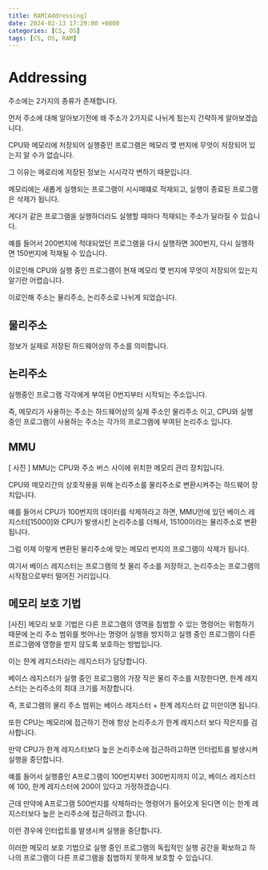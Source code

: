 ```yaml
---
title: RAM[Addressing]
date: 2024-02-13 17:29:00 +0800
categories: [CS, OS]
tags: [CS, OS, RAM]
---
```

# Addressing
주소에는 2가지의 종류가 존재합니다.  

먼저 주소에 대해 알아보기전에 왜 주소가 2가지로 나뉘게 됬는지 간략하게 알아보겠습니다.  

CPU와 메모리에 저장되어 실행중인 프로그램은 메모리 몆 번지에 무엇이 저장되어 있는지 알 수가 없습니다.  

그 이유는 메로리에 저장된 정보는 시시각각 변하기 때문입니다.  

메모리에는 새롭게 실행되는 프로그램이 시시때떄로 적재되고, 실행이 종료된 프로그램은 삭제가 됩니다.  

게다가 같은 프로그램을 실행하더라도 실행할 때마다 적재되는 주소가 달라질 수 있습니다.  

예를 들어서 200번지에 적대되었던 프로그램을 다시 실행하면 300번지, 다시 실행하면 150번지에 적재될 수 있습니다.  

이로인해 CPU와 실행 중인 프로그램이 현재 메모리 몆 번지에 무엇이 저장되어 있는지 알기란 어렵습니다.  

이로인해 주소는 물리주소, 논리주소로 나뉘게 되었습니다.

## 물리주소
정보가 실제로 저장된 하드웨어상의 주소를 의미합니다.  

## 논리주소 
실행중인 프로그램 각각에게 부여된 0번지부터 시작되는 주소입니다. 

즉, 메모리가 사용하는 주소는 하드웨어상의 실제 주소인 물리주소 이고, CPU와 실행 중인 프로그램이 사용하는 주소는 각가의 프로그램에 부여된 논리주소 입니다.  

## MMU
[ 사진 ]
MMU는 CPU와 주소 버스 사이에 위치한 메모리 관리 장치입니다.  

CPU와 메모리간의 상호작용을 위해 논리주소를 물리주소로 변환시켜주는 하드웨어 장치입니다.  

예를 들어서 CPU가 100번지의 데이터를 삭제하라고 하면, MMU안에 있던 베이스 레지스터[15000]와 CPU가 발생시킨 논리주소를 더해서, 15100이라는 물리주소로 변환됩니다.  

그럼 이제 이렇게 변환된 물리주소에 맞는 메모리 번지의 프로그램이 삭제가 됩니다.  

여기서 베이스 레지스터는 프로그램의 첫 물리 주소를 저장하고, 논리주소는 프로그램의 시작점으로부터 떨어진 거리입니다.  

## 메모리 보호 기법
[사진]
메모리 보호 기법은 다른 프로그램의 영역을 침범할 수 있는 명령어는 위험하기 때문에 논리 주소 범위를 벗어나는 명령어 실행을 방지하고 실행 중인 프로그램이 다른 프로그램에 영향을 받지 않도록 보호하는 방법입니다.   

이는 한계 레지스터라는 레지스터가 담당합니다.  

베이스 레지스터가 실행 중인 프로그램의 가장 작은 물리 주소를 저장한다면, 한계 레지스터는 논리주소의 최대 크기를 저장합니다.  

즉, 프로그램의 물리 주소 범위는 베이스 레지스터 + 한계 레지스터 값 미만이면 됩니다.  

또한 CPU는 메모리에 접근하기 전에 항상 논리주소가 한계 레지스터 보다 작은지를 검사합니다.  

만약 CPU가 한계 레지스터보다 높은 논리주소에 접근하려고하면 인터럽트를 발생시켜 실행을 중단합니다. 

예를 들어서 실행중인 A프로그램이 100번지부터 300번지까지 이고, 베이스 레지스터에 100, 한계 레지스터에 200이 있다고 가정하겠습니다. 

근데 만약에 A프로그램 500번지를 삭제하라는 명령어가 들어오게 된다면 이는 한계 레지스터보다 높은 논리주소에 접근하려고 합니다.

이런 경우에 인터럽트를 발생시켜 실행을 중단합니다.  

이러한 메모리 보호 기법으로 실행 중인 프로그램의 독립적인 실행 공간을 확보하고 하나의 프로그램이 다른 프로그램을 침범하지 못하게 보호할 수 있습니다.  
